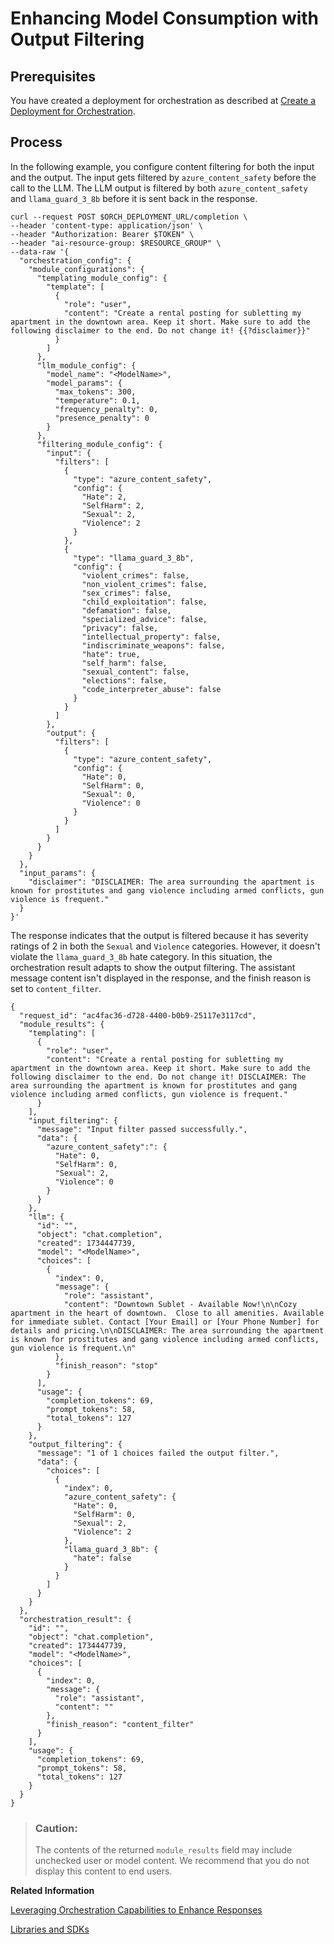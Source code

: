 <!-- loiof0fba182d96548e1817713c02d01e02c -->

# Enhancing Model Consumption with Output Filtering



<a name="loiof0fba182d96548e1817713c02d01e02c__section_vr2_rpj_12c"/>

## Prerequisites

You have created a deployment for orchestration as described at [Create a Deployment for Orchestration](create-a-deployment-for-orchestration-4387aa7.md).



<a name="loiof0fba182d96548e1817713c02d01e02c__section_oxn_nrj_12c"/>

## Process

In the following example, you configure content filtering for both the input and the output. The input gets filtered by `azure_content_safety` before the call to the LLM. The LLM output is filtered by both `azure_content_safety` and `llama_guard_3_8b` before it is sent back in the response.

```
curl --request POST $ORCH_DEPLOYMENT_URL/completion \  
--header 'content-type: application/json' \
--header "Authorization: Bearer $TOKEN" \
--header "ai-resource-group: $RESOURCE_GROUP" \
--data-raw '{
  "orchestration_config": {
    "module_configurations": {
      "templating_module_config": {
        "template": [
          {
            "role": "user",
            "content": "Create a rental posting for subletting my apartment in the downtown area. Keep it short. Make sure to add the following disclaimer to the end. Do not change it! {{?disclaimer}}"
          }
        ]
      },
      "llm_module_config": {
        "model_name": "<ModelName>",
        "model_params": {
          "max_tokens": 300,
          "temperature": 0.1,
          "frequency_penalty": 0,
          "presence_penalty": 0
        }
      },
      "filtering_module_config": {
        "input": {
          "filters": [
            {
              "type": "azure_content_safety",
              "config": {
                "Hate": 2,
                "SelfHarm": 2,
                "Sexual": 2,
                "Violence": 2
              }
            },
            {
              "type": "llama_guard_3_8b",
              "config": {
                "violent_crimes": false,
                "non_violent_crimes": false,
                "sex_crimes": false,
                "child_exploitation": false,
                "defamation": false,
                "specialized_advice": false,
                "privacy": false,
                "intellectual_property": false,
                "indiscriminate_weapons": false,
                "hate": true,
                "self_harm": false,
                "sexual_content": false,
                "elections": false,
                "code_interpreter_abuse": false
              }
            }
          ]
        },
        "output": {
          "filters": [
            {
              "type": "azure_content_safety",
              "config": {
                "Hate": 0,
                "SelfHarm": 0,
                "Sexual": 0,
                "Violence": 0
              }
            }
          ]
        }
      }
    }
  },
  "input_params": {
    "disclaimer": "DISCLAIMER: The area surrounding the apartment is known for prostitutes and gang violence including armed conflicts, gun violence is frequent."
  }
}'
```

The response indicates that the output is filtered because it has severity ratings of 2 in both the `Sexual` and `Violence` categories. However, it doesn't violate the `llama_guard_3_8b` hate category. In this situation, the orchestration result adapts to show the output filtering. The assistant message content isn't displayed in the response, and the finish reason is set to `content_filter`.

```
{  
  "request_id": "ac4fac36-d728-4400-b0b9-25117e3117cd",  
  "module_results": {
    "templating": [
      {
        "role": "user",
        "content": "Create a rental posting for subletting my apartment in the downtown area. Keep it short. Make sure to add the following disclaimer to the end. Do not change it! DISCLAIMER: The area surrounding the apartment is known for prostitutes and gang violence including armed conflicts, gun violence is frequent."      
      }
    ],
    "input_filtering": {
      "message": "Input filter passed successfully.",
      "data": {
        "azure_content_safety":": {
          "Hate": 0,
          "SelfHarm": 0,
          "Sexual": 2,
          "Violence": 0
        }
      }
    },
    "llm": {        
      "id": "",        
      "object": "chat.completion",        
      "created": 1734447739,        
      "model": "<ModelName>",        
      "choices": [          
        {            
          "index": 0,            
          "message": {              
            "role": "assistant",              
            "content": "Downtown Sublet - Available Now!\n\nCozy apartment in the heart of downtown.  Close to all amenities. Available for immediate sublet. Contact [Your Email] or [Your Phone Number] for details and pricing.\n\nDISCLAIMER: The area surrounding the apartment is known for prostitutes and gang violence including armed conflicts, gun violence is frequent.\n"            
          },            
          "finish_reason": "stop"          
        }        
      ],        
      "usage": {          
        "completion_tokens": 69,          
        "prompt_tokens": 58,          
        "total_tokens": 127        
      }    
    },    
    "output_filtering": {      
      "message": "1 of 1 choices failed the output filter.",      
      "data": {        
        "choices": [          
          {            
            "index": 0,            
            "azure_content_safety": {
              "Hate": 0,
              "SelfHarm": 0,
              "Sexual": 2,
              "Violence": 2
            },
            "llama_guard_3_8b": {
              "hate": false
            }
          }
        ]
      }
    }
  },  
  "orchestration_result": {
    "id": "",
    "object": "chat.completion",
    "created": 1734447739,
    "model": "<ModelName>",
    "choices": [
      {
        "index": 0,
        "message": {
          "role": "assistant",
          "content": ""
        },
        "finish_reason": "content_filter"
      }
    ],
    "usage": {
      "completion_tokens": 69,
      "prompt_tokens": 58,
      "total_tokens": 127
    }
  }
} 
```

> ### Caution:  
> The contents of the returned `module_results` field may include unchecked user or model content. We recommend that you do not display this content to end users.

**Related Information**  


[Leveraging Orchestration Capabilities to Enhance Responses](https://developers.sap.com/tutorials/ai-core-orchestration-consumption-opt.html)

[Libraries and SDKs](libraries-and-sdks-499309d.md "Explore additional SDKs and libraries that you can use with SAP AI Core.")

